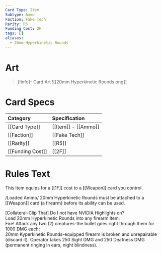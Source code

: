 ```yaml
---
Card Type: Item
Subtype: Ammo
Faction: Fake Tech
Rarity: R5
Funding Cost: 2F
tags: []
aliases:
  - 20mm Hyperkinetic Rounds
---
```

# Art

> [!info]- Card Art
> ![[20mm Hyperkinetic Rounds.png]]

# Card Specs

| Category | Specification| 
| :--- | :--- |
| [[Card Type]] | [[Item]] - [[Ammo]] |  
| [[Faction]] | [[Fake Tech]] |  
| [[Rarity]] | [[R5]] |  
| [[Funding Cost]] | [[2F]] |  

# Rules Text  

This Item equips for a [[1F]] cost to a [[Weapon]] card you control.  

/Loaded Ammo/ 20mm Hyperkinetic Rounds must be attached to a [[Weapon]] card (a firearm) before its ability can be used.  

[Collateral-Clip That] Do I not have NVIDIA Highlights on?  
Load 20mm Hyperkinetic Rounds into any firearm item;  
Fire! Attack any two (2) creatures-the bullet goes right through them for 1000 DMG each;  
20mm Kyperkinetic Rounds-equipped firearm is broken and unrepairable (discard it). Operator takes 250 Sight DMG and 250 Deafness DMG (permanent ringing in ears, night blindness).  

